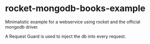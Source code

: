 # rocket-mongodb-books-example
Minimalistic example for a webservice using rocket and the official mongodb driver.

A Request Guard is used to inject the db into every request. 
